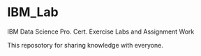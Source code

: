 # IBM_Lab
IBM Data Science Pro. Cert.
Exercise Labs and Assignment Work

This reposotory for sharing knowledge with everyone.
